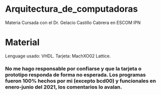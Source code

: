 # Arquitectura_de_computadoras

Materia Cursada con el Dr. Gelacio Castillo Cabrera en ESCOM IPN

# Material

Lenguage usado: VHDL.
Tarjeta: MachXO02 Lattice.

### No me hago responsable por confiarse y que la tarjeta o prototipo responda de forma no esperada. Los programas fueron 100% hechos por mi (excepto bcd00) y funcionales en enero-junio del 2021, los comentarios lo avalan.
